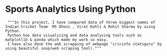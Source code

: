 # Sports Analytics Using Python
     """In this project, I have compared data of three biggest names of Indian Cricket Team  MS Dhoni , Virat Kohli & Rohit Sharma by using Python.
     Python has data visualizing and data analysing tools such as matplotlib & panda which made my work so easy. 
     I have also done the web scrapping of webpage "cricinfo statsguru" by using beautiful soup(web scraping tool)."""
